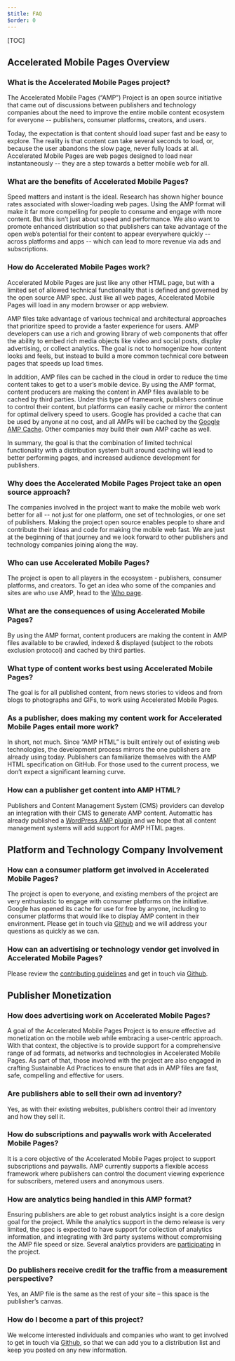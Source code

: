 ```yaml
---
$title: FAQ
$order: 0
---
```


[TOC]

## Accelerated Mobile Pages Overview

### What is the Accelerated Mobile Pages project?

The Accelerated Mobile Pages (“AMP”) Project is an open source initiative that came out of discussions between publishers and technology companies about the need to improve the entire mobile content ecosystem for everyone -- publishers, consumer platforms, creators, and users.

Today, the expectation is that content should load super fast and be easy to explore. The reality is that content can take several seconds to load, or, because the user abandons the slow page, never fully loads at all. Accelerated Mobile Pages are web pages designed to load near instantaneously -- they are a step towards a better mobile web for all.

### What are the benefits of Accelerated Mobile Pages?

Speed matters and instant is the ideal. Research has shown higher bounce rates associated with slower-loading web pages. Using the AMP format will make it far more compelling for people to consume and engage with more content. But this isn’t just about speed and performance. We also want to promote enhanced distribution so that publishers can take advantage of the open web’s potential for their content to appear everywhere quickly -- across platforms and apps -- which can lead to more revenue via ads and subscriptions.

### How do Accelerated Mobile Pages work?

Accelerated Mobile Pages are just like any other HTML page, but with a limited set of allowed technical functionality that is defined and governed by the open source AMP spec. Just like all web pages, Accelerated Mobile Pages will load in any modern browser or app webview.

AMP files take advantage of various technical and architectural approaches that prioritize speed to provide a faster experience for users. AMP developers can use a rich and growing library of web components that offer the ability to embed rich media objects like video and social posts, display advertising, or collect analytics. The goal is not to homogenize how content looks and feels, but instead to build a more common technical core between pages that speeds up load times.

In addition, AMP files can be cached in the cloud in order to reduce the time content takes to get to a user’s mobile device. By using the AMP format, content producers are making the content in AMP files available to be cached by third parties. Under this type of framework, publishers continue to control their content, but platforms can easily cache or mirror the content for optimal delivery speed to users. Google has provided a cache that can be used by anyone at no cost, and all AMPs will be cached by the [Google AMP Cache](https://developers.google.com/amp/cache/). Other companies may build their own AMP cache as well.

In summary, the goal is that the combination of limited technical functionality with a distribution system built around caching will lead to better performing pages, and increased audience development for publishers.

### Why does the Accelerated Mobile Pages Project take an open source approach?

The companies involved in the project want to make the mobile web work better for all -- not just for one platform, one set of technologies, or one set of publishers. Making the project open source enables people to share and contribute their ideas and code for making the mobile web fast. We are just at the beginning of that journey and we look forward to other publishers and technology companies joining along the way.

### Who can use Accelerated Mobile Pages?

The project is open to all players in the ecosystem - publishers, consumer platforms, and creators. To get an idea who some of the companies and sites are who use AMP, head to the [Who page](/who).

### What are the consequences of using Accelerated Mobile Pages?
By using the AMP format, content producers are making the content in AMP files available to be crawled, indexed & displayed (subject to the robots exclusion protocol) and cached by third parties.

### What type of content works best using Accelerated Mobile Pages?

The goal is for all published content, from news stories to videos and from blogs to photographs and GIFs, to work using Accelerated Mobile Pages.

### As a publisher, does making my content work for Accelerated Mobile Pages entail more work?

In short, not much. Since “AMP HTML” is built entirely out of existing web technologies, the development process mirrors the one publishers are already using today. Publishers can familiarize themselves with the AMP HTML specification on GitHub. For those used to the current process, we don’t expect a significant learning curve.

### How can a publisher get content into AMP HTML?

Publishers and Content Management System (CMS) providers can develop an integration with their CMS to generate AMP content. Automattic has already published a [WordPress AMP plugin](https://wordpress.org/plugins/amp/) and we hope that all content management systems will add support for AMP HTML pages.

## Platform and Technology Company Involvement

### How can a consumer platform get involved in Accelerated Mobile Pages?

The project is open to everyone, and existing members of the project are very enthusiastic to engage with consumer platforms on the initiative. Google has opened its cache for use for free by anyone, including to consumer platforms that would like to display AMP content in their environment. Please get in touch via [Github](https://github.com/ampproject/amphtml/issues/new) and we will address your questions as quickly as we can.

### How can an advertising or technology vendor get involved in Accelerated Mobile Pages?

Please review the [contributing guidelines](https://github.com/ampproject/amphtml/tree/master/3p#ads) and get in touch via [Github](https://github.com/ampproject/amphtml/issues/new).

## Publisher Monetization

### How does advertising work on Accelerated Mobile Pages?

A goal of the Accelerated Mobile Pages Project is to ensure effective ad monetization on the mobile web while embracing a user-centric approach. With that context, the objective is to provide support for a comprehensive range of ad formats, ad networks and technologies in Accelerated Mobile Pages. As part of that, those involved with the project are also engaged in crafting Sustainable Ad Practices to ensure that ads in AMP files are fast, safe, compelling and effective for users.

### Are publishers able to sell their own ad inventory?

Yes, as with their existing websites, publishers control their ad inventory and how they sell it.

### How do subscriptions and paywalls work with Accelerated Mobile Pages?

It is a core objective of the Accelerated Mobile Pages project to support subscriptions and paywalls. AMP currently supports a flexible access framework where publishers can control the document viewing experience for subscribers, metered users and anonymous users.

### How are analytics being handled in this AMP format?

Ensuring publishers are able to get robust analytics insight is a core design goal for the project. While the analytics support in the demo release is very limited, the spec is expected to have support for collection of analytics information, and integrating with 3rd party systems without compromising the AMP file speed or size. Several analytics providers are [participating](https://www.ampproject.org/who/#analytics) in the project.

### Do publishers receive credit for the traffic from a measurement perspective?

Yes, an AMP file is the same as the rest of your site – this space is the publisher’s canvas.

### How do I become a part of this project?

We welcome interested individuals and companies who want to get involved to get in touch via [Github](https://github.com/ampproject/amphtml/issues/new), so that we can add you to a distribution list and keep you posted on any new information.
